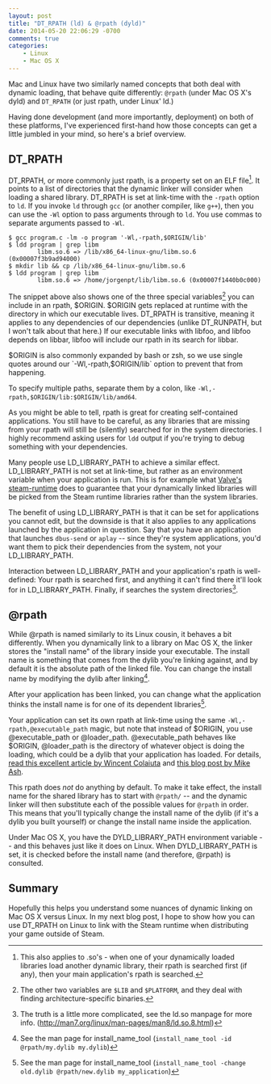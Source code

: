 ```yaml
---
layout: post
title: "DT_RPATH (ld) & @rpath (dyld)"
date: 2014-05-20 22:06:29 -0700
comments: true
categories:
    - Linux
    - Mac OS X
---
```


Mac and Linux have two similarly named concepts that both deal with
dynamic loading, that behave quite differently: `@rpath` (under Mac OS
X's dyld) and `DT_RPATH` (or just rpath, under Linux' ld.)

Having done development (and more importantly, deployment) on both of
these platforms, I've experienced first-hand how those concepts can get
a little jumbled in your mind, so here's a brief overview.

<!-- more -->

## DT\_RPATH

DT\_RPATH, or more commonly just rpath, is a property set on an ELF
file[^1]. It points to a list of directories that the dynamic linker
will consider when loading a shared library. DT\_RPATH is set at
link-time with the `-rpath` option to `ld`.  If you invoke `ld` through
`gcc` (or another compiler, like `g++`), then you can use the `-Wl`
option to pass arguments through to `ld`. You use commas to separate
arguments passed to `-Wl`.

```
$ gcc program.c -lm -o program '-Wl,-rpath,$ORIGIN/lib'
$ ldd program | grep libm
        libm.so.6 => /lib/x86_64-linux-gnu/libm.so.6 (0x00007f3b9ad94000)
$ mkdir lib && cp /lib/x86_64-linux-gnu/libm.so.6
$ ldd program | grep libm
        libm.so.6 => /home/jorgenpt/lib/libm.so.6 (0x00007f1440b0c000)
```

The snippet above also shows one of the three special variables[^2] you
can include in an rpath, $ORIGIN. $ORIGIN gets replaced at runtime with
the directory in which our executable lives. DT\_RPATH is transitive,
meaning it applies to any dependencies of our dependencies (unlike
DT\_RUNPATH, but I won't talk about that here.) If our executable links
with libfoo, and libfoo depends on libbar, libfoo will include our rpath
in its search for libbar.

$ORIGIN is also commonly expanded by bash or zsh, so we use single
quotes around our `-Wl,-rpath,$ORIGIN/lib` option to prevent that from
happening.

To specify multiple paths, separate them by a colon, like
`-Wl,-rpath,$ORIGIN/lib:$ORIGIN/lib/amd64`.

As you might be able to tell, rpath is great for creating self-contained
applications. You still have to be careful, as any libraries that are
missing from your rpath will still be (silently) searched for in the
system directories. I highly recommend asking users for `ldd` output if
you're trying to debug something with your dependencies.

Many people use LD\_LIBRARY\_PATH to achieve a similar effect.
LD\_LIBRARY\_PATH is not set at link-time, but rather as an environment
variable when your application is run. This is for example what [Valve's
steam-runtime][steam-runtime] does to guarantee that your dynamically
linked libraries will be picked from the Steam runtime libraries rather
than the system libraries.

The benefit of using LD\_LIBRARY\_PATH is that it can be set for
applications you cannot edit, but the downside is that it also applies
to any applications launched by the application in question. Say that
you have an application that launches `dbus-send` or `aplay` -- since
they're system applications, you'd want them to pick their dependencies
from the system, not your LD\_LIBRARY\_PATH.

Interaction between LD\_LIBRARY\_PATH and your application's rpath is
well-defined: Your rpath is searched first, and anything it can't find
there it'll look for in LD\_LIBRARY\_PATH. Finally, if searches the
system directories[^3].

## @rpath

While @rpath is named similarly to its Linux cousin, it behaves a bit
differently. When you dynamically link to a library on Mac OS X, the
linker stores the "install name" of the library inside your executable.
The install name is something that comes from the dylib you're linking
against, and by default it is the absolute path of the linked file. You
can change the install name by modifying the dylib after linking[^4].

After your application has been linked, you can change what the
application thinks the install name is for one of its dependent
libraries[^5].

Your application can set its own rpath at link-time using the same
`-Wl,-rpath,@executable_path` magic, but note that instead of $ORIGIN,
you use @executable\_path or @loader\_path. @executable\_path behaves
like $ORIGIN, @loader\_path is the directory of whatever object is doing the
loading, which could be a dylib that your application has loaded. For
details, [read this excellent article by Wincent Colaiuta][at-paths] and
[this blog post by Mike Ash][at-paths-ash].

This rpath does *not* do anything by default. To make it take effect,
the install name for the shared library has to start with `@rpath/` --
and the dynamic linker will then substitute each of the possible values
for `@rpath` in order. This means that you'll typically change the
install name of the dylib (if it's a dylib you built yourself) or change
the install name inside the application.

Under Mac OS X, you have the DYLD\_LIBRARY\_PATH environment variable --
and this behaves just like it does on Linux. When DYLD\_LIBRARY\_PATH is
set, it is checked before the install name (and therefore, @rpath) is
consulted.


## Summary

Hopefully this helps you understand some nuances of dynamic linking on
Mac OS X versus Linux. In my next blog post, I hope to show how you can
use DT\_RPATH on Linux to link with the Steam runtime when distributing
your game outside of Steam.

[^1]: This also applies to .so's - when one of your dynamically loaded libraries load another dynamic library, their rpath is searched first (if any), then your main application's rpath is searched.
[^2]: The other two variables are `$LIB` and `$PLATFORM`, and they deal with finding architecture-specific binaries.
[^3]: The truth is a little more complicated, see the ld.so manpage for more info. (http://man7.org/linux/man-pages/man8/ld.so.8.html)
[^4]: See the man page for install\_name\_tool (`install_name_tool -id @rpath/my.dylib my.dylib`)
[^5]: See the man page for install\_name\_tool (`install_name_tool -change old.dylib @rpath/new.dylib my_application`)

[steam-runtime]: https://github.com/ValveSoftware/steam-runtime
[at-paths]: https://wincent.com/wiki/@executable_path,_@load_path_and_@rpath
[at-paths-ash]: https://www.mikeash.com/pyblog/friday-qa-2009-11-06-linking-and-install-names.html
